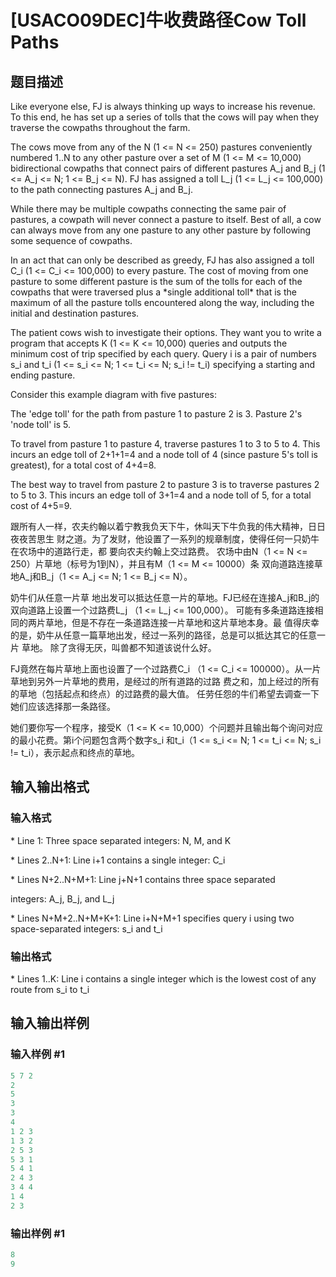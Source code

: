# [USACO09DEC]牛收费路径Cow Toll Paths

## 题目描述

Like everyone else, FJ is always thinking up ways to increase his revenue. To this end, he has set up a series of tolls that the cows will pay when they traverse the cowpaths throughout the farm.

The cows move from any of the N (1 <= N <= 250) pastures conveniently numbered 1..N to any other pasture over a set of M (1 <= M <= 10,000) bidirectional cowpaths that connect pairs of different pastures A\_j and B\_j (1 <= A\_j <= N; 1 <= B\_j <= N). FJ has assigned a toll L\_j (1 <= L\_j <= 100,000) to the path connecting pastures A\_j and B\_j.

While there may be multiple cowpaths connecting the same pair of pastures, a cowpath will never connect a pasture to itself. Best of all, a cow can always move from any one pasture to any other pasture by following some sequence of cowpaths.

In an act that can only be described as greedy, FJ has also assigned a toll C\_i (1 <= C\_i <= 100,000) to every pasture. The cost of moving from one pasture to some different pasture is the sum of the tolls for each of the cowpaths that were traversed plus a \*single additional toll\* that is the maximum of all the pasture tolls encountered along the way, including the initial and destination pastures.

The patient cows wish to investigate their options. They want you to write a program that accepts K (1 <= K <= 10,000) queries and outputs the minimum cost of trip specified by each query. Query i is a pair of numbers s\_i and t\_i (1 <= s\_i <= N; 1 <= t\_i <= N; s\_i != t\_i) specifying a starting and ending pasture.

Consider this example diagram with five pastures:

The 'edge toll' for the path from pasture 1 to pasture 2 is 3. Pasture 2's 'node toll' is 5.

To travel from pasture 1 to pasture 4, traverse pastures 1 to 3 to 5 to 4. This incurs an edge toll of 2+1+1=4 and a node toll of 4 (since pasture 5's toll is greatest), for a total cost of 4+4=8.

The best way to travel from pasture 2 to pasture 3 is to traverse pastures 2 to 5 to 3. This incurs an edge toll of 3+1=4 and a node toll of 5, for a total cost of 4+5=9.

跟所有人一样，农夫约翰以着宁教我负天下牛，休叫天下牛负我的伟大精神，日日夜夜苦思生 财之道。为了发财，他设置了一系列的规章制度，使得任何一只奶牛在农场中的道路行走，都 要向农夫约翰上交过路费。 农场中由N（1 <= N <= 250）片草地（标号为1到N），并且有M（1 <= M <= 10000）条 双向道路连接草地A\_j和B\_j（1 <= A\_j <= N; 1 <= B\_j <= N）。

奶牛们从任意一片草 地出发可以抵达任意一片的草地。FJ已经在连接A\_j和B\_j的双向道路上设置一个过路费L\_j （1 <= L\_j <= 100,000）。 可能有多条道路连接相同的两片草地，但是不存在一条道路连接一片草地和这片草地本身。最 值得庆幸的是，奶牛从任意一篇草地出发，经过一系列的路径，总是可以抵达其它的任意一片 草地。 除了贪得无厌，叫兽都不知道该说什么好。

FJ竟然在每片草地上面也设置了一个过路费C\_i （1 <= C\_i <= 100000）。从一片草地到另外一片草地的费用，是经过的所有道路的过路 费之和，加上经过的所有的草地（包括起点和终点）的过路费的最大值。 任劳任怨的牛们希望去调查一下她们应该选择那一条路径。

她们要你写一个程序，接受K（1 <= K <= 10,000）个问题并且输出每个询问对应的最小花费。第i个问题包含两个数字s\_i 和t\_i（1 <= s\_i <= N; 1 <= t\_i <= N; s\_i != t\_i），表示起点和终点的草地。

## 输入输出格式

### 输入格式

\* Line 1: Three space separated integers: N, M, and K

\* Lines 2..N+1: Line i+1 contains a single integer: C\_i

\* Lines N+2..N+M+1: Line j+N+1 contains three space separated

integers: A\_j, B\_j, and L\_j

\* Lines N+M+2..N+M+K+1: Line i+N+M+1 specifies query i using two space-separated integers: s\_i and t\_i

### 输出格式

\* Lines 1..K: Line i contains a single integer which is the lowest cost of any route from s\_i to t\_i

## 输入输出样例

### 输入样例 #1

```cpp
5 7 2 
2 
5 
3 
3 
4 
1 2 3 
1 3 2 
2 5 3 
5 3 1 
5 4 1 
2 4 3 
3 4 4 
1 4 
2 3 

```
### 输出样例 #1

```cpp
8 
9 

```
